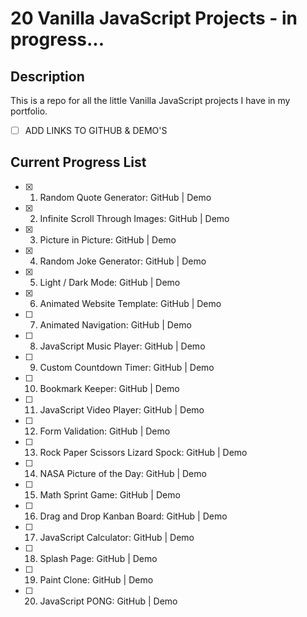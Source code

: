 # 20 Vanilla JavaScript Projects - in progress...
 
## Description

This is a repo for all the little Vanilla JavaScript projects I have in my portfolio.

- [ ]  ADD LINKS TO GITHUB & DEMO'S




##  Current Progress List 

- [x] 1. Random Quote Generator:            GitHub | Demo

- [x] 2. Infinite Scroll Through Images:    GitHub | Demo

- [x] 3. Picture in Picture:                GitHub | Demo

- [x] 4. Random Joke Generator:             GitHub | Demo

- [x] 5. Light / Dark Mode:                 GitHub | Demo

- [x] 6. Animated Website Template:         GitHub | Demo

- [ ] 7. Animated Navigation:               GitHub | Demo

- [ ] 8. JavaScript Music Player:           GitHub | Demo

- [ ] 9. Custom Countdown Timer:            GitHub | Demo

- [ ] 10. Bookmark Keeper:                  GitHub | Demo

- [ ] 11. JavaScript Video Player:          GitHub | Demo

- [ ] 12. Form Validation:                  GitHub | Demo

- [ ] 13. Rock Paper Scissors Lizard Spock: GitHub | Demo

- [ ] 14. NASA Picture of the Day:          GitHub | Demo

- [ ] 15. Math Sprint Game:                 GitHub | Demo

- [ ] 16. Drag and Drop Kanban Board:       GitHub | Demo

- [ ] 17. JavaScript Calculator:            GitHub | Demo

- [ ] 18. Splash Page:                      GitHub | Demo

- [ ] 19. Paint Clone:                      GitHub | Demo

- [ ] 20. JavaScript PONG:                  GitHub | Demo